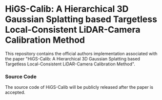 # HiGS-Calib: A Hierarchical 3D Gaussian Splatting based Targetless Local-Consistent LiDAR-Camera Calibration Method

This repository contains the official authors implementation associated with the paper "HiGS-Calib: A Hierarchical 3D Gaussian Splatting based Targetless Local-Consistent LiDAR-Camera Calibration Method". 

### Source Code
The source code of HiGS-Calib will be publicly released after the paper is accepted.


